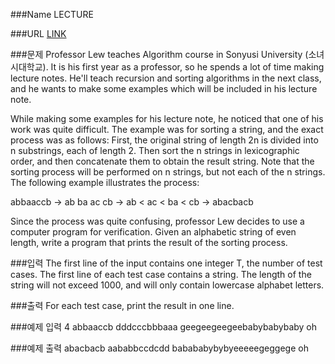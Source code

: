 ###Name
LECTURE

###URL
[LINK](https://www.algospot.com/judge/problem/read/LECTURE)

###문제
Professor Lew teaches Algorithm course in Sonyusi University (소녀시대학교).
It is his first year as a professor, so he spends a lot of time making lecture notes.
He'll teach recursion and sorting algorithms in the next class,
and he wants to make some examples which will be included in his lecture note.

While making some examples for his lecture note, he noticed that one of his work was quite difficult.
The example was for sorting a string, and the exact process was as follows:
First, the original string of length 2n is divided into n substrings, each of length 2.
Then sort the n strings in lexicographic order, and then concatenate them to obtain the result string.
Note that the sorting process will be performed on n strings, but not each of the n strings.
The following example illustrates the process: 

abbaaccb → ab ba ac cb → ab < ac < ba < cb → abacbacb

Since the process was quite confusing,
professor Lew decides to use a computer program for verification.
Given an alphabetic string of even length, write a program that prints the result of the sorting process.

###입력
The first line of the input contains one integer T, the number of test cases.
The first line of each test case contains a string. The length of the string will not exceed 1000, and will only contain lowercase alphabet letters.

###출력
For each test case, print the result in one line.

###예제 입력
4
abbaaccb
dddcccbbbaaa
geegeegeegeebabybabybaby
oh

###예제 출력
abacbacb
aababbccdcdd
babababybybyeeeeegeggege
oh